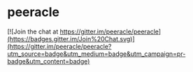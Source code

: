# peeracle

[![Join the chat at https://gitter.im/peeracle/peeracle](https://badges.gitter.im/Join%20Chat.svg)](https://gitter.im/peeracle/peeracle?utm_source=badge&utm_medium=badge&utm_campaign=pr-badge&utm_content=badge)
